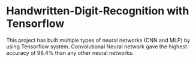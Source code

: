 # Handwritten-Digit-Recognition with Tensorflow

This project has built multiple types of neural networks (CNN and MLP) by using Tensorflow system.
Convolutional Neural network gave the highest accuracy of 98.4% than any other neural networks.
